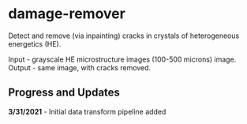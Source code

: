 # damage-remover

Detect and remove (via inpainting) cracks in crystals of heterogeneous energetics (HE). 

Input - grayscale HE microstructure images (100-500 microns) image. 
Output - same image, with cracks removed. 

## Progress and Updates

**3/31/2021** - Initial data transform pipeline added
